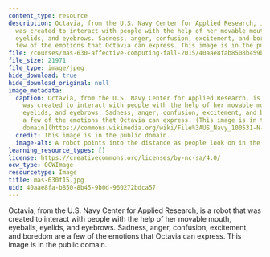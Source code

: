 ```yaml
---
content_type: resource
description: Octavia, from the U.S. Navy Center for Applied Research, is a robot that
  was created to interact with people with the help of her movable mouth, eyeballs,
  eyelids, and eyebrows. Sadness, anger, confusion, excitement, and boredom are a
  few of the emotions that Octavia can express. This image is in the public domain.
file: /courses/mas-630-affective-computing-fall-2015/40aae8fab8508b459b0d960272bdca57_mas-630f15.jpg
file_size: 21971
file_type: image/jpeg
hide_download: true
hide_download_original: null
image_metadata:
  caption: Octavia, from the U.S. Navy Center for Applied Research, is a robot that
    was created to interact with people with the help of her movable mouth, eyeballs,
    eyelids, and eyebrows. Sadness, anger, confusion, excitement, and boredom are
    a few of the emotions that Octavia can express. (This image is in the [public
    domain](https://commons.wikimedia.org/wiki/File%3AUS_Navy_100531-N-7676W-075_Visitors_interact_with_the_mobile%2C_dexterous%2C_social_(MDS)_robot_Octavia_at_the_Office_of_Naval_Research_(ONR)_exhibit_during_Fleet_Week_New_York_2010.jpg).)
  credit: This image is in the public domain.
  image-alt: A robot points into the distance as people look on in the foreground.
learning_resource_types: []
license: https://creativecommons.org/licenses/by-nc-sa/4.0/
ocw_type: OCWImage
resourcetype: Image
title: mas-630f15.jpg
uid: 40aae8fa-b850-8b45-9b0d-960272bdca57
---
```

Octavia, from the U.S. Navy Center for Applied Research, is a robot that was created to interact with people with the help of her movable mouth, eyeballs, eyelids, and eyebrows. Sadness, anger, confusion, excitement, and boredom are a few of the emotions that Octavia can express. This image is in the public domain.